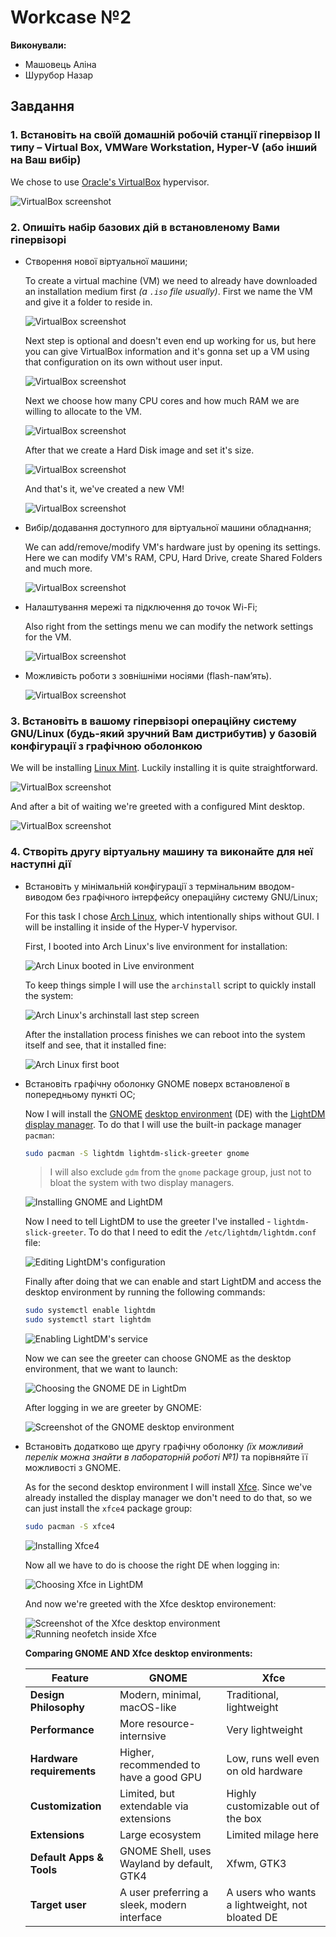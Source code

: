 # Workcase №2

**Виконували:**

- Машовець Аліна
- Шурубор Назар

## Завдання

### 1. Встановіть на своїй домашній робочій станції гіпервізор ІІ типу – Virtual Box, VMWare Workstation, Hyper-V (або інший на Ваш вибір)

We chose to use [Oracle's VirtualBox](https://www.virtualbox.org/) hypervisor.

![VirtualBox screenshot](./assets/vb-installation.png)

### 2. Опишіть набір базових дій в встановленому Вами гіпервізорі

- Створення нової віртуальної машини;

    To create a virtual machine (VM) we need to already have downloaded an installation medium first _(a `.iso` file usually)_. First we name the VM and give it a folder to reside in.

    ![VirtualBox screenshot](./assets/vb-creation-window-1.png)

    Next step is optional and doesn't even end up working for us, but here you can give VirtualBox information and it's gonna set up a VM using that configuration on its own without user input.

    ![VirtualBox screenshot](./assets/vb-creation-window-2.png)

    Next we choose how many CPU cores and how much RAM we are willing to allocate to the VM.

    ![VirtualBox screenshot](./assets/vb-creation-window-3.png)

    After that we create a Hard Disk image and set it's size.

    ![VirtualBox screenshot](./assets/vb-creation-window-4.png)

    And that's it, we've created a new VM!

    ![VirtualBox screenshot](./assets/vb-creation-window-5.png)

- Вибір/додавання доступного для віртуальної машини обладнання;

    We can add/remove/modify VM's hardware just by opening its settings. Here we can modify VM's RAM, CPU, Hard Drive, create Shared Folders and much more.

    ![VirtualBox screenshot](./assets/vb-editing-vm.png)

- Налаштування мережі та підключення до точок Wi-Fi;

    Also right from the settings menu we can modify the network settings for the VM.

    ![VirtualBox screenshot](./assets/vb-network-vm.png)

- Можливість роботи з зовнішніми носіями (flash-пам’ять).

    ![VirtualBox screenshot](./assets/vb-usb.png)

### 3. Встановіть в вашому гіпервізорі операційну систему GNU/Linux (будь-який зручний Вам дистрибутив) у базовій конфігурації з графічною оболонкою

We will be installing [Linux Mint](https://linuxmint.com/). Luckily installing it is quite straightforward.

![VirtualBox screenshot](./assets/vb-linux-installation-1.png)

And after a bit of waiting we're greeted with a configured Mint desktop.

![VirtualBox screenshot](./assets/vb-linux-installation-2.png)

### 4. Створіть другу віртуальну машину та виконайте для неї наступні дії

- Встановіть у мінімальній конфігурації з термінальним вводом-виводом без графічного інтерфейсу операційну систему GNU/Linux;

    For this task I chose [Arch Linux](https://archlinux.org), which intentionally ships without GUI. I will be installing it inside of the Hyper-V hypervisor.

    First, I booted into Arch Linux's live environment for installation:

    ![Arch Linux booted in Live environment](./assets/hv-archlinux-installation-1.png)

    To keep things simple I will use the `archinstall` script to quickly install the system:

    ![Arch Linux's archinstall last step screen](./assets/hv-archlinux-installation-2.png)

    After the installation process finishes we can reboot into the system itself and see, that it installed fine:

    ![Arch Linux first boot](./assets/hv-archlinux-installation-3.png)

- Встановіть графічну оболонку GNOME поверх встановленої в попередньому пункті ОС;

    Now I will install the [GNOME](https://www.gnome.org) [desktop environment](https://wiki.archlinux.org/title/Desktop_environment_(Українська)) (DE) with the [LightDM](https://wiki.archlinux.org/title/LightDM) [display manager](https://wiki.archlinux.org/title/Display_manager). To do that I will use the built-in package manager `pacman`:

    ```bash
    sudo pacman -S lightdm lightdm-slick-greeter gnome
    ```

    > I will also exclude `gdm` from the `gnome` package group, just not to bloat the system with two display managers.

    ![Installing GNOME and LightDM](./assets/hv-archlinux-gnome-install-1.png)

    Now I need to tell LightDM to use the greeter I've installed - `lightdm-slick-greeter`. To do that I need to edit the `/etc/lightdm/lightdm.conf` file:

    ![Editing LightDM's configuration](./assets/hv-archlinux-gnome-install-2.png)

    Finally after doing that we can enable and start LightDM and access the desktop environment by running the following commands:

    ```bash
    sudo systemctl enable lightdm
    sudo systemctl start lightdm
    ```

    ![Enabling LightDM's service](./assets/hv-archlinux-gnome-install-3.png)

    Now we can see the greeter can choose GNOME as the desktop environment, that we want to launch:

    ![Choosing the GNOME DE in LightDm](./assets/hv-archlinux-gnome-install-4.png)

    After logging in we are greeter by GNOME:

    ![Screenshot of the GNOME desktop environment](./assets/hv-archlinux-gnome-install-5.png)

- Встановіть додатково ще другу графічну оболонку _(їх можливий перелік можна знайти в лабораторній роботі №1)_ та порівняйте її можливості з GNOME.

    As for the second desktop environment I will install [Xfce](https://www.xfce.org). Since we've already installed the display manager we don't need to do that, so we can just install the `xfce4` package group:

    ```bash
    sudo pacman -S xfce4
    ```

    ![Installing Xfce4](./assets/hv-archlinux-xfce-install-1.png)

    Now all we have to do is choose the right DE when logging in:

    ![Choosing Xfce in LightDM](./assets/hv-archlinux-xfce-install-2.png)

    And now we're greeted with the Xfce desktop environement:

    ![Screenshot of the Xfce desktop environment](./assets/hv-archlinux-xfce-install-3.png)
    ![Running neofetch inside Xfce](./assets/hv-archlinux-xfce-neofetch.png)

    **Comparing GNOME AND Xfce desktop environments:**

    | Feature                   | GNOME                                       | Xfce                                            |
    | ------------------------- | ------------------------------------------- | ----------------------------------------------- |
    | **Design Philosophy**     | Modern, minimal, macOS-like                 | Traditional, lightweight                        |
    | **Performance**           | More resource-internsive                    | Very lightweight                                |
    | **Hardware requirements** | Higher, recommended to have a good GPU      | Low, runs well even on old hardware             |
    | **Customization**         | Limited, but extendable via extensions      | Highly customizable out of the box              |
    | **Extensions**            | Large ecosystem                             | Limited milage here                             |
    | **Default Apps & Tools**  | GNOME Shell, uses Wayland by default, GTK4  | Xfwm, GTK3                                      |
    | **Target user**           | A user preferring a sleek, modern interface | A users who wants a lightweight, not bloated DE |
